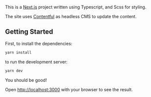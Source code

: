 This is a [Next.js](https://nextjs.org/) project written using Typescript, and Scss for styling.

The site uses [Contentful](https://www.contentful.com/) as headless CMS to update the content.

## Getting Started

First, to install the dependencies:

```bash
yarn install
```

to run the development server:

```bash
yarn dev
```

You should be good!

Open [http://localhost:3000](http://localhost:3000) with your browser to see the result.


